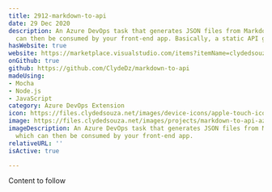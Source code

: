 ```yaml
---
title: 2912-markdown-to-api
date: 29 Dec 2020
description: An Azure DevOps task that generates JSON files from Markdown files which
  can then be consumed by your front-end app. Basically, a static API generator.
hasWebsite: true
website: https://marketplace.visualstudio.com/items?itemName=clydedsouza.markdown-to-api
onGithub: true
github: https://github.com/ClydeDz/markdown-to-api
madeUsing:
- Mocha
- Node.js
- JavaScript
category: Azure DevOps Extension
icon: https://files.clydedsouza.net/images/device-icons/apple-touch-icon.png
image: https://files.clydedsouza.net/images/projects/markdown-to-api-azdevops.png
imageDescription: An Azure DevOps task that generates JSON files from Markdown files
  which can then be consumed by your front-end app.
relativeURL: ''
isActive: true

---
```

Content to follow